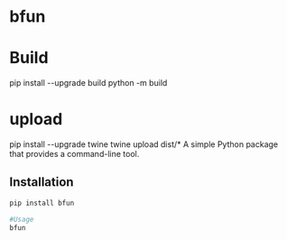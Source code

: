 # bfun

# Build
pip install --upgrade build
python -m build
# upload
pip install --upgrade twine
twine upload dist/*
A simple Python package that provides a command-line tool.

## Installation

```sh
pip install bfun

#Usage
bfun


